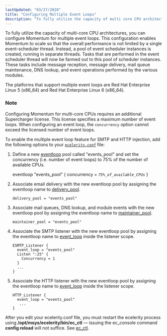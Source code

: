 ```yaml
---
lastUpdated: "03/27/2020"
title: "Configuring Multiple Event Loops"
description: "To fully utilize the capacity of multi core CPU architectures you can configure Momentum for multiple event loops This configuration enables Momentum to scale so that the overall performance is not limited by a single event scheduler thread Instead a pool of event scheduler instances is created running in separate..."
---
```


To fully utilize the capacity of multi-core CPU architectures, you can configure Momentum for multiple event loops. This configuration enables Momentum to scale so that the overall performance is not limited by a single event-scheduler thread. Instead, a pool of event scheduler instances is created, running in separate threads. Tasks that are performed in the event scheduler thread will now be farmed out to this pool of scheduler instances. These tasks include message reception, message delivery, mail queue maintenance, DNS lookup, and event operations performed by the various modules.

The platforms that support multiple event loops are Red Hat Enterprise Linux 5 (x86_64) and Red Hat Enterprise Linux 6 (x86_64).

### Note

Configuring Momentum for multi-core CPUs requires an additional Supercharger license. This license specifies a maximum number of event loops. When configuring an event loop, the `concurrency` option cannot exceed the licensed number of event loops.

To enable the multiple event loop feature for SMTP and HTTP injection, add the following options to your [`ecelerity.conf`](/momentum/4/config/ref-ecelerity-conf) file:

1.  Define a new [eventloop](/momentum/4/config/ref-eventloop) pool called "events_pool" and set the concurrency (i.e. number of event loops) to 75% of the number of available CPUs.

    eventloop "events_pool" {
      concurrency = *`75%_of_available_CPUs`*
    }
2.  Associate email delivery with the new eventloop pool by assigning the eventloop name to [delivery_pool](/momentum/4/config/ref-delivery-pool).

    `delivery_pool = "events_pool"`
3.  Associate mail queues, DNS lookup, and module events with the new eventloop pool by assigning the eventloop name to [maintainer_pool](/momentum/4/config/ref-maintainer-pool).

    `maintainer_pool = "events_pool"`
4.  Associate the SMTP listener with the new eventloop pool by assigning the eventloop name to [event_loop](/momentum/4/config/ref-event-loop) inside the listener scope.

    ```
    ESMTP_Listener {
      event_loop = "events_pool"
      Listen ":25" {
        Concurrency = 1
      }
      ...
    }
    ```

5.  Associate the HTTP listener with the new eventloop pool by assigning the eventloop name to [event_loop](/momentum/4/config/ref-event-loop) inside the listener scope.

    ```
    HTTP_Listener {
      event_loop = "events_pool"
       ...
    }
    ```

After you edit your ecelerity.conf file, you must restart the ecelerity process using **/opt/msys/ecelerity/bin/ec_ctl** — issuing the ec_console command **config reload**        will not suffice. See [ec_ctl](/momentum/4/executable/ec-ctl).
